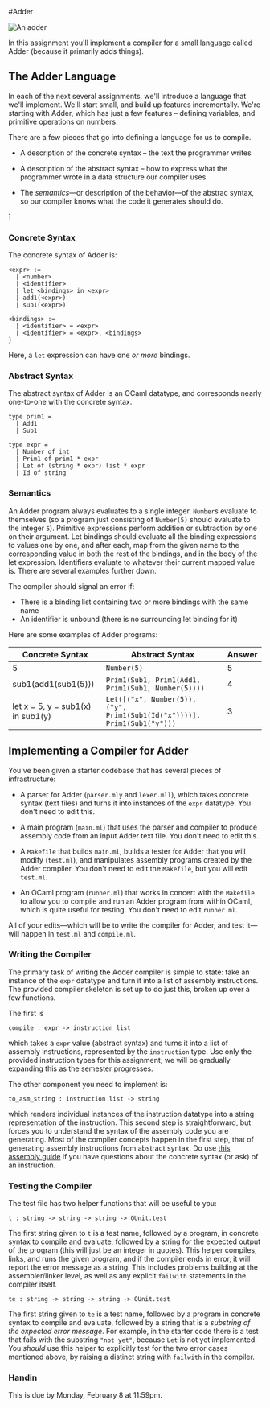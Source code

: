 #Adder

![An adder](https://upload.wikimedia.org/wikipedia/commons/2/28/Loch_Shin_adder.JPG)

In this assignment you'll implement a compiler for a small language called
Adder (because it primarily adds things).

## The Adder Language

In each of the next several assignments, we'll introduce a language that we'll
implement.  We'll start small, and build up features incrementally.  We're
starting with Adder, which has just a few features – defining variables, and
primitive operations on numbers.

There are a few pieces that go into defining a language for us to compile.

- A description of the concrete syntax – the text the programmer writes

- A description of the abstract syntax – how to express what the
  programmer wrote in a data structure our compiler uses.

- The _semantics_—or description of the behavior—of the abstrac
  syntax, so our compiler knows what the code it generates should do.

]

### Concrete Syntax

The concrete syntax of Adder is:

```
<expr> :=
  | <number>
  | <identifier>
  | let <bindings> in <expr>
  | add1(<expr>)
  | sub1(<expr>)

<bindings> :=
  | <identifier> = <expr>
  | <identifier> = <expr>, <bindings>
}
```

Here, a `let` expression can have one _or more_ bindings.


### Abstract Syntax


The abstract syntax of Adder is an OCaml datatype, and corresponds nearly
one-to-one with the concrete syntax.

```
type prim1 =
  | Add1
  | Sub1

type expr =
  | Number of int
  | Prim1 of prim1 * expr
  | Let of (string * expr) list * expr
  | Id of string
```


### Semantics

An Adder program always evaluates to a single integer.  `Number`s evaluate to
themselves (so a program just consisting of `Number(5)` should evaluate to the
integer `5`).  Primitive expressions perform addition or subtraction by one on
their argument.  Let bindings should evaluate all the binding expressions to
values one by one, and after each, map from the given name to the
corresponding value in both the rest of the bindings, and in the body of the
let expression.  Identifiers evaluate to whatever their current mapped value
is.  There are several examples further down.

The compiler should signal an error if:

- There is a binding list containing two or more bindings with the same name
- An identifier is unbound (there is no surrounding let binding for it)


Here are some examples of Adder programs:

| Concrete Syntax | Abstract Syntax | Answer |
------------------|-----------------|---------
| 5               | `Number(5)`     | 5      |
| sub1(add1(sub1(5))) | `Prim1(Sub1, Prim1(Add1, Prim1(Sub1, Number(5))))` | 4 |
| let x = 5, y = sub1(x) in sub1(y) | `Let([("x", Number(5)), ("y", Prim1(Sub1(Id("x"))))], Prim1(Sub1("y")))` | 3 |

## Implementing a Compiler for Adder

You've been given a starter codebase that has several pieces of
infrastructure:

- A parser for Adder (`parser.mly` and `lexer.mll`), which takes concrete
  syntax (text files) and turns it into instances of the `expr` datatype.  You
  don't need to edit this.

- A main program (`main.ml`) that uses the parser and compiler to produce
  assembly code from an input Adder text file.  You don't need to edit this.

- A `Makefile` that builds `main.ml`, builds a tester for Adder that you will
  modify (`test.ml`), and manipulates assembly programs created by the Adder
  compiler.  You don't need to edit the `Makefile`, but you will edit
  `test.ml`.

- An OCaml program (`runner.ml`) that works in concert with the `Makefile` to
  allow you to compile and run an Adder program from within OCaml, which is
  quite useful for testing.  You don't need to edit `runner.ml`.

All of your edits—which will be to write the compiler for Adder, and test
it—will happen in `test.ml` and `compile.ml`.

### Writing the Compiler

The primary task of writing the Adder compiler is simple to state: take an
instance of the `expr` datatype and turn it into a list of assembly
instructions.  The provided compiler skeleton is set up to do just this,
broken up over a few functions.

The first is

```
compile : expr -> instruction list
```

which takes a `expr` value (abstract syntax) and turns it into a list of
assembly instructions, represented by the `instruction` type.  Use only the
provided instruction types for this assignment; we will be gradually expanding
this as the semester progresses.

The other component you need to implement is:

```
to_asm_string : instruction list -> string
```

which renders individual instances of the instruction datatype into a string
representation of the instruction.  This second step is straightforward, but
forces you to understand the syntax of the assembly code you are generating.
Most of the compiler concepts happen in the first step, that of generating
assembly instructions from abstract syntax.  Do use [this assembly
guide](http://www.cs.virginia.edu/~evans/cs216/guides/x86.html) if you have
questions about the concrete syntax (or ask) of an instruction.

### Testing the Compiler

The test file has two helper functions that will be useful to you:

```
t : string -> string -> string -> OUnit.test
```

The first string given to `t` is a test name, followed by a program, in
concrete syntax to compile and evaluate, followed by a string for the expected
output of the program (this will just be an integer in quotes).  This helper
compiles, links, and runs the given program, and if the compiler ends in
error, it will report the error message as a string.  This includes problems
building at the assembler/linker level, as well as any explicit `failwith`
statements in the compiler itself.


```
te : string -> string -> string -> OUnit.test
```

The first string given to `te` is a test name, followed by a program in
concrete syntax to compile and evaluate, followed by a string that is a
_substring of the expected error message_.  For example, in the starter code
there is a test that fails with the substring `"not yet"`, because `Let` is
not yet implemented.  You _should_ use this helper to explicitly test for the
two error cases mentioned above, by raising a distinct string with `failwith`
in the compiler.


### Handin

This is due by Monday, February 8 at 11:59pm.

